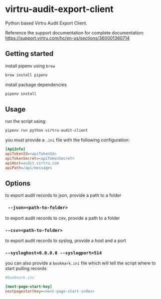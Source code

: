 # virtru-audit-export-client
Python based Virtru Audit Export Client.

Reference the support documentation for complete documentation: https://support.virtru.com/hc/en-us/sections/360001360714

## Getting started
install pipenv using `brew`

```bash 
brew install pipenv
````
install package dependencies

```bash
pipenv install
```


## Usage
run the script using:
```bash
pipenv run python virtru-audit-client
```
you must provide a `.ini` file with the following configuration:
```ini
[ApiInfo]
apiTokenId=<apiTokenId>
apiTokenSecret=<apiTokenSecret>
apiHost=audit.virtru.com
apiPath=/api/messages
```


## Options
to export audit records to json, provide a path to a folder
### ` --json=<path-to-folder>`

to export audit records to csv, provide a path to a folder
### `--csv=<path-to-folder>`
to export audit records to syslog, provide a host and a port

### `--sysloghost=0.0.0.0 --syslogport=514`

you can also provide a `bookmark.ini` file which will tell the script where to start pulling records
```ini
#bookmark.ini

[next-page-start-key]
nextpagestartkey=<next-page-start-index>

```

